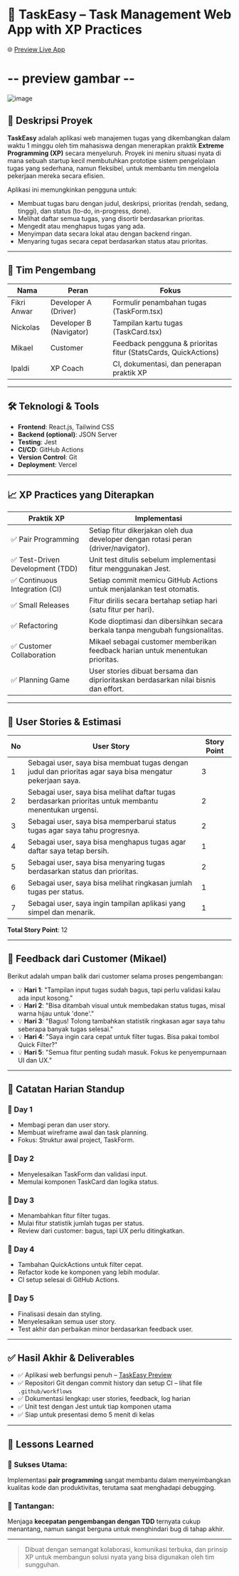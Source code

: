 
# 🧩 TaskEasy – Task Management Web App with XP Practices

🌐 [Preview Live App](https://task-management-dusky-sigma.vercel.app/)

# -- preview gambar --
![image](https://github.com/user-attachments/assets/6017ec44-2d63-4cda-85f6-d52e4dab5c18)

## 📌 Deskripsi Proyek

**TaskEasy** adalah aplikasi web manajemen tugas yang dikembangkan dalam waktu 1 minggu oleh tim mahasiswa dengan menerapkan praktik **Extreme Programming (XP)** secara menyeluruh. Proyek ini meniru situasi nyata di mana sebuah startup kecil membutuhkan prototipe sistem pengelolaan tugas yang sederhana, namun fleksibel, untuk membantu tim mengelola pekerjaan mereka secara efisien.

Aplikasi ini memungkinkan pengguna untuk:
- Membuat tugas baru dengan judul, deskripsi, prioritas (rendah, sedang, tinggi), dan status (to-do, in-progress, done).
- Melihat daftar semua tugas, yang disortir berdasarkan prioritas.
- Mengedit atau menghapus tugas yang ada.
- Menyimpan data secara lokal atau dengan backend ringan.
- Menyaring tugas secara cepat berdasarkan status atau prioritas.

---

## 👥 Tim Pengembang

| Nama | Peran | Fokus |
|------|-------|-------|
| Fikri Anwar | Developer A (Driver) | Formulir penambahan tugas (TaskForm.tsx) |
| Nickolas | Developer B (Navigator) | Tampilan kartu tugas (TaskCard.tsx) |
| Mikael | Customer | Feedback pengguna & prioritas fitur (StatsCards, QuickActions) |
| Ipaldi | XP Coach | CI, dokumentasi, dan penerapan praktik XP |

---

## 🛠️ Teknologi & Tools

- **Frontend**: React.js, Tailwind CSS
- **Backend (optional)**: JSON Server
- **Testing**: Jest
- **CI/CD**: GitHub Actions
- **Version Control**: Git
- **Deployment**: Vercel

---

## 📈 XP Practices yang Diterapkan

| Praktik XP | Implementasi |
|------------|--------------|
| ✅ Pair Programming | Setiap fitur dikerjakan oleh dua developer dengan rotasi peran (driver/navigator). |
| ✅ Test-Driven Development (TDD) | Unit test ditulis sebelum implementasi fitur menggunakan Jest. |
| ✅ Continuous Integration (CI) | Setiap commit memicu GitHub Actions untuk menjalankan test otomatis. |
| ✅ Small Releases | Fitur dirilis secara bertahap setiap hari (satu fitur per hari). |
| ✅ Refactoring | Kode dioptimasi dan dibersihkan secara berkala tanpa mengubah fungsionalitas. |
| ✅ Customer Collaboration | Mikael sebagai customer memberikan feedback harian untuk menentukan prioritas. |
| ✅ Planning Game | User stories dibuat bersama dan diprioritaskan berdasarkan nilai bisnis dan effort. |

---

## 🧾 User Stories & Estimasi

| No | User Story | Story Point |
|----|------------|-------------|
| 1 | Sebagai user, saya bisa membuat tugas dengan judul dan prioritas agar saya bisa mengatur pekerjaan saya. | 3 |
| 2 | Sebagai user, saya bisa melihat daftar tugas berdasarkan prioritas untuk membantu menentukan urgensi. | 2 |
| 3 | Sebagai user, saya bisa memperbarui status tugas agar saya tahu progresnya. | 2 |
| 4 | Sebagai user, saya bisa menghapus tugas agar daftar saya tetap bersih. | 1 |
| 5 | Sebagai user, saya bisa menyaring tugas berdasarkan status dan prioritas. | 2 |
| 6 | Sebagai user, saya bisa melihat ringkasan jumlah tugas per status. | 1 |
| 7 | Sebagai user, saya ingin tampilan aplikasi yang simpel dan menarik. | 1 |

**Total Story Point**: 12

---

## 💬 Feedback dari Customer (Mikael)

Berikut adalah umpan balik dari customer selama proses pengembangan:

- 💡 **Hari 1**: "Tampilan input tugas sudah bagus, tapi perlu validasi kalau ada input kosong."
- 💡 **Hari 2**: "Bisa ditambah visual untuk membedakan status tugas, misal warna hijau untuk 'done'."
- 💡 **Hari 3**: "Bagus! Tolong tambahkan statistik ringkasan agar saya tahu seberapa banyak tugas selesai."
- 💡 **Hari 4**: "Saya ingin cara cepat untuk filter tugas. Bisa pakai tombol Quick Filter?"
- 💡 **Hari 5**: "Semua fitur penting sudah masuk. Fokus ke penyempurnaan UI dan UX."

---

## 📅 Catatan Harian Standup

### 📖 Day 1
- Membagi peran dan user story.
- Membuat wireframe awal dan task planning.
- Fokus: Struktur awal project, TaskForm.

### 📖 Day 2
- Menyelesaikan TaskForm dan validasi input.
- Memulai komponen TaskCard dan logika status.

### 📖 Day 3
- Menambahkan fitur filter tugas.
- Mulai fitur statistik jumlah tugas per status.
- Review dari customer: bagus, tapi UX perlu ditingkatkan.

### 📖 Day 4
- Tambahan QuickActions untuk filter cepat.
- Refactor kode ke komponen yang lebih modular.
- CI setup selesai di GitHub Actions.

### 📖 Day 5
- Finalisasi desain dan styling.
- Menyelesaikan semua user story.
- Test akhir dan perbaikan minor berdasarkan feedback user.

---

## ✅ Hasil Akhir & Deliverables

- ✅ Aplikasi web berfungsi penuh – [TaskEasy Preview](https://task-management-dusky-sigma.vercel.app/)
- ✅ Repositori Git dengan commit history dan setup CI – lihat file `.github/workflows`
- ✅ Dokumentasi lengkap: user stories, feedback, log harian
- ✅ Unit test dengan Jest untuk tiap komponen utama
- ✅ Siap untuk presentasi demo 5 menit di kelas

---

## 🧠 Lessons Learned

### 🔑 Sukses Utama:
Implementasi **pair programming** sangat membantu dalam menyeimbangkan kualitas kode dan produktivitas, terutama saat menghadapi debugging.

### 🚧 Tantangan:
Menjaga **kecepatan pengembangan dengan TDD** ternyata cukup menantang, namun sangat berguna untuk menghindari bug di tahap akhir.

---

> Dibuat dengan semangat kolaborasi, komunikasi terbuka, dan prinsip XP untuk membangun solusi nyata yang bisa digunakan oleh tim sungguhan.
